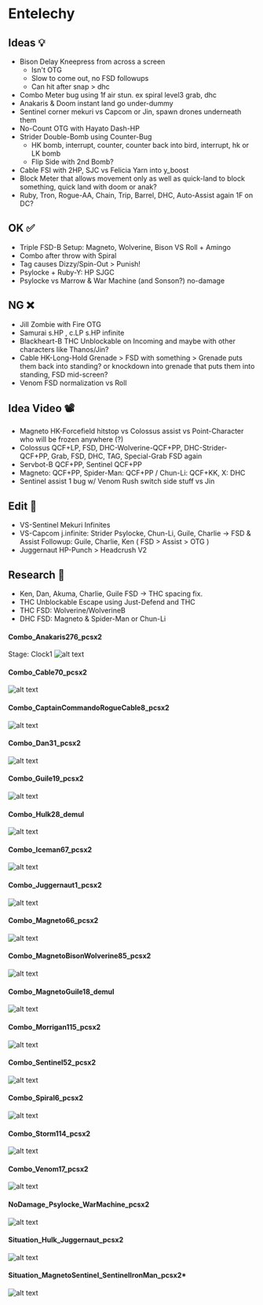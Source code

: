 # Entelechy

## Ideas 💡

* Bison Delay Kneepress from across a screen
  * Isn't OTG
  * Slow to come out, no FSD followups
  * Can hit after snap > dhc
* Combo Meter bug using 1f air stun. ex spiral level3 grab, dhc
* Anakaris & Doom instant land go under-dummy
* Sentinel corner mekuri vs Capcom or Jin, spawn drones underneath them
* No-Count OTG with Hayato Dash-HP
* Strider Double-Bomb using Counter-Bug
  * HK bomb, interrupt, counter, counter back into bird, interrupt, hk or LK bomb
  * Flip Side with 2nd Bomb?
* Cable FSI with 2HP, SJC vs Felicia Yarn into y_boost
* Block Meter that allows movement only as well as quick-land to block something, quick land with doom or anak?
* Ruby, Tron, Rogue-AA, Chain, Trip, Barrel, DHC, Auto-Assist again 1F on DC?

## OK ✅

* Triple FSD-B Setup: Magneto, Wolverine, Bison VS Roll + Amingo
* Combo after throw with Spiral
* Tag causes Dizzy/Spin-Out > Punish!
* Psylocke + Ruby-Y: HP SJGC
* Psylocke vs Marrow & War Machine (and Sonson?) no-damage

## NG ❌

* Jill Zombie with Fire OTG
* Samurai s.HP , c.LP s.HP infinite
* Blackheart-B THC Unblockable on Incoming and maybe with other characters like Thanos/Jin?
* Cable HK-Long-Hold Grenade > FSD with something > Grenade puts them back into standing? or knockdown into grenade that puts them into standing, FSD mid-screen?
* Venom FSD normalization vs Roll

## Idea Video 📽️

* Magneto HK-Forcefield hitstop vs Colossus assist vs Point-Character who will be frozen anywhere (?)
* Colossus QCF+LP, FSD, DHC-Wolverine-QCF+PP, DHC-Strider-QCF+PP, Grab, FSD, DHC, TAG, Special-Grab FSD again
* Servbot-B QCF+PP, Sentinel QCF+PP
* Magneto: QCF+PP, Spider-Man: QCF+PP / Chun-Li: QCF+KK, X: DHC
* Sentinel assist 1 bug w/ Venom Rush switch side stuff vs Jin

## Edit 🎦

* VS-Sentinel Mekuri Infinites
* VS-Capcom j.infinite: Strider Psylocke, Chun-Li, Guile, Charlie  -> FSD & Assist Followup: Guile, Charlie, Ken ( FSD > Assist > OTG )
* Juggernaut HP-Punch > Headcrush V2

## Research 🔬

* Ken, Dan, Akuma, Charlie, Guile FSD -> THC spacing fix.
* THC Unblockable Escape using Just-Defend and THC
* THC FSD: Wolverine/WolverineB
* DHC FSD: Magneto & Spider-Man or Chun-Li

#### Combo_Anakaris276_pcsx2
Stage: Clock1
![alt text](entelechy_images/Combo_Anakaris276_pcsx2.png)
#### **Combo_Cable70_pcsx2**
![alt text](entelechy_images/Combo_Cable70_pcsx2.png)
#### Combo_CaptainCommandoRogueCable8_pcsx2
![alt text](entelechy_images/Combo_CaptainCommandoRogueCable8_pcsx2.png)
#### Combo_Dan31_pcsx2
![alt text](entelechy_images/Combo_Dan31_pcsx2.png)
#### Combo_Guile19_pcsx2
![alt text](entelechy_images/Combo_Guile19_pcsx2.png)
#### Combo_Hulk28_demul
![alt text](entelechy_images/Combo_Hulk28_demul.png)
#### Combo_Iceman67_pcsx2
![alt text](entelechy_images/Combo_Iceman67_pcsx2.png)
#### Combo_Juggernaut1_pcsx2
![alt text](entelechy_images/Combo_Juggernaut1_pcsx2.png)
#### Combo_Magneto66_pcsx2
![alt text](entelechy_images/Combo_Magneto66_pcsx2.png)
#### Combo_MagnetoBisonWolverine85_pcsx2
![alt text](entelechy_images/Combo_MagnetoBisonWolverine85_pcsx2.png)
#### Combo_MagnetoGuile18_demul
![alt text](entelechy_images/Combo_MagnetoGuile18_demul.png)
#### Combo_Morrigan115_pcsx2
![alt text](entelechy_images/Combo_Morrigan115_pcsx2.png)
#### Combo_Sentinel52_pcsx2
![alt text](entelechy_images/Combo_Sentinel52_pcsx2.png)
#### Combo_Spiral6_pcsx2
![alt text](entelechy_images/Combo_Spiral6_pcsx2.png)
#### Combo_Storm114_pcsx2
![alt text](entelechy_images/Combo_Storm114_pcsx2.png)
#### Combo_Venom17_pcsx2
![alt text](entelechy_images/Combo_Venom17_pcsx2.png)
#### NoDamage_Psylocke_WarMachine_pcsx2
![alt text](entelechy_images/NoDamage_Psylocke_WarMachine_pcsx2.png)
#### Situation_Hulk_Juggernaut_pcsx2
![alt text](entelechy_images/Situation_Hulk_Juggernaut_pcsx2.png)
#### Situation_MagnetoSentinel_SentinelIronMan_pcsx2*
![alt text](entelechy_images/Situation_MagnetoSentinel_SentinelIronMan_pcsx2.png)
